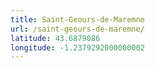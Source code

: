 ```yaml
---
title: Saint-Geours-de-Maremne
url: /saint-geours-de-maremne/
latitude: 43.6879086
longitude: -1.2379292000000002
---
```

